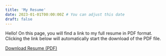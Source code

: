```yaml
---
title: 'My Resume'
date: 2023-01-01T00:00:00Z # You can adjust this date
draft: false
---
```


Hello! On this page, you will find a link to my full resume in PDF format.
Clicking the link below will automatically start the download of the PDF file.

[Download Resume (PDF)](https://raw.githubusercontent.com/mau-me/maume_curriculo/main/cv.en.pdf)
